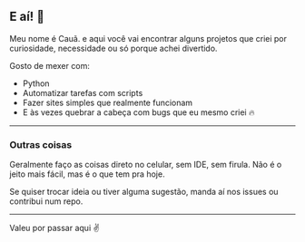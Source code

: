 ## E aí! 👋

Meu nome é Cauã. e aqui você vai encontrar alguns projetos que criei por curiosidade, necessidade ou só porque achei divertido.

Gosto de mexer com:

- Python
- Automatizar tarefas com scripts
- Fazer sites simples que realmente funcionam
- E às vezes quebrar a cabeça com bugs que eu mesmo criei 🔥

---

### Outras coisas

Geralmente faço as coisas direto no celular, sem IDE, sem firula. Não é o jeito mais fácil, mas é o que tem pra hoje.

Se quiser trocar ideia ou tiver alguma sugestão, manda aí nos issues ou contribui num repo.

---

Valeu por passar aqui ✌️
